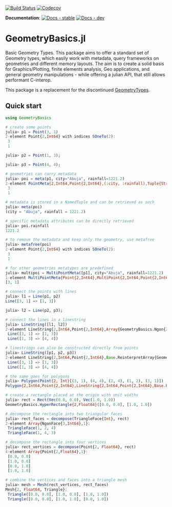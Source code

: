 
[![Build Status](https://api.travis-ci.org/JuliaGeometry/GeometryBasics.jl.svg?branch=master)](https://travis-ci.com/JuliaGeometry/GeometryBasics.jl)
[![Codecov](https://codecov.io/gh/JuliaGeometry/GeometryBasics.jl/branch/master/graph/badge.svg)](https://codecov.io/gh/JuliaGeometry/GeometryBasics.jl)

**Documentation**:
[![Docs - stable](https://img.shields.io/badge/docs-stable-lightgrey.svg)](http://juliageometry.github.io/GeometryBasics.jl/stable/)
[![Docs - dev](https://img.shields.io/badge/docs-dev-blue.svg)](http://juliageometry.github.io/GeometryBasics.jl/dev)

# GeometryBasics.jl

Basic Geometry Types.
This package aims to offer a standard set of Geometry types, which easily work with metadata, query frameworks on geometries and different memory layouts.
The aim is to create a solid basis for Graphics/Plotting, finite elements analysis, Geo applications, and general geometry manipulations - while offering a julian API, that still allows performant C-interop.

This package is a replacement for the discontinued [GeometryTypes](https://github.com/JuliaGeometry/GeometryTypes.jl/).

## Quick start

```julia
using GeometryBasics

# create some points
julia> p1 = Point(3, 1)
2-element Point{2,Int64} with indices SOneTo(2):
 3
 1

julia> p2 = Point(1, 3);

julia> p3 = Point(4, 4);

# geometries can carry metadata
julia> poi = meta(p1, city="Abuja", rainfall=1221.2)
2-element PointMeta{2,Int64,Point{2,Int64},(:city, :rainfall),Tuple{String,Float64}} with indices SOneTo(2):
 3
 1

# metadata is stored in a NamedTuple and can be retrieved as such
julia> meta(poi)
(city = "Abuja", rainfall = 1221.2)

# specific metadata attributes can be directly retrieved
julia> poi.rainfall
1221.2

# to remove the metadata and keep only the geometry, use metafree
julia> metafree(poi)
2-element Point{2,Int64} with indices SOneTo(2):
 3
 1

# for other geometries metatypes are predefined
julia> multipoi = MultiPointMeta([p1], city="Abuja", rainfall=1221.2)
1-element MultiPointMeta{Point{2,Int64},MultiPoint{2,Int64,Point{2,Int64},Array{Point{2,Int64},1}},(:city, :rainfall),Tuple{String,Float64}}:
[3, 1]

# connect the points with lines
julia> l1 = Line(p1, p2)
Line([3, 1] => [1, 3])

julia> l2 = Line(p2, p3);

# connect the lines in a linestring
julia> LineString([l1, l2])
2-element LineString{2,Int64,Point{2,Int64},Array{GeometryBasics.Ngon{2,Int64,2,Point{2,Int64}},1}}:
 Line([3, 1] => [1, 3])
 Line([1, 3] => [4, 4])

# linestrings can also be constructed directly from points
julia> LineString([p1, p2, p3])
2-element LineString{2,Int64,Point{2,Int64},Base.ReinterpretArray{GeometryBasics.Ngon{2,Int64,2,Point{2,Int64}},1,Tuple{Point{2,Int64},Point{2,Int64}},TupleView{Tuple{Point{2,Int64},Point{2,Int64}}, 1}}}:
 Line([3, 1] => [1, 3])
 Line([1, 3] => [4, 4])

# the same goes for polygons
julia> Polygon(Point{2, Int}[(3, 1), (4, 4), (2, 4), (1, 2), (3, 1)])
Polygon{2,Int64,Point{2,Int64},LineString{2,Int64,Point{2,Int64},Base.ReinterpretArray{GeometryBasics.Ngon{2,Int64,2,Point{2,Int64}},1,Tuple{Point{2,Int64},Point{2,Int64}},TupleView{Tuple{Point{2,Int64},Point{2,Int64}}, 1}}},Array{LineString{2,Int64,Point{2,Int64},Base.ReinterpretArray{GeometryBasics.Ngon{2,Int64,2,Point{2,Int64}},1,Tuple{Point{2,Int64},Point{2,Int64}},TupleView{Tuple{Point{2,Int64},Point{2,Int64}}, 1}}},1}}(GeometryBasics.Ngon{2,Int64,2,Point{2,Int64}}[Line([3, 1] => [4, 4]), Line([4, 4] => [2, 4]), Line([2, 4] => [1, 2]), Line([1, 2] => [3, 1])], LineString{2,Int64,Point{2,Int64},Base.ReinterpretArray{GeometryBasics.Ngon{2,Int64,2,Point{2,Int64}},1,Tuple{Point{2,Int64},Point{2,Int64}},TupleView{Tuple{Point{2,Int64},Point{2,Int64}}, 1}}}[])

# create a rectangle placed at the origin with unit widths
julia> rect = Rect(Vec(0.0, 0.0), Vec(1.0, 1.0))
GeometryBasics.HyperRectangle{2,Float64}([0.0, 0.0], [1.0, 1.0])

# decompose the rectangle into two triangular faces
julia> rect_faces = decompose(TriangleFace{Int}, rect)
2-element Array{NgonFace{3,Int64},1}:
 TriangleFace(1, 2, 4)
 TriangleFace(1, 4, 3)

# decompose the rectangle into four vertices
julia> rect_vertices = decompose(Point{2, Float64}, rect)
4-element Array{Point{2,Float64},1}:
 [0.0, 0.0]
 [1.0, 0.0]
 [0.0, 1.0]
 [1.0, 1.0]

# combine the vertices and faces into a triangle mesh
julia> mesh = Mesh(rect_vertices, rect_faces)
Mesh{2, Float64, Triangle}:
 Triangle([0.0, 0.0], [1.0, 0.0], [1.0, 1.0])
 Triangle([0.0, 0.0], [1.0, 1.0], [0.0, 1.0])
```
